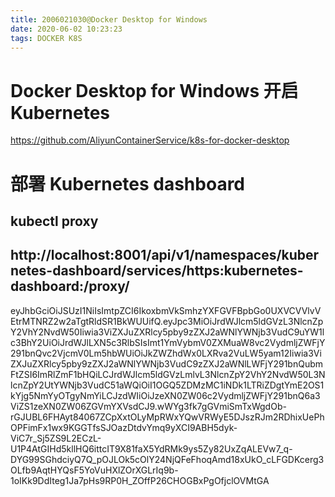 ```yaml
---
title: 2006021030@Docker Desktop for Windows
date: 2020-06-02 10:23:23
tags: DOCKER K8S
---
```

# Docker Desktop for Windows 开启 Kubernetes

https://github.com/AliyunContainerService/k8s-for-docker-desktop

# 部署 Kubernetes dashboard

## kubectl proxy

## http://localhost:8001/api/v1/namespaces/kubernetes-dashboard/services/https:kubernetes-dashboard:/proxy/

eyJhbGciOiJSUzI1NiIsImtpZCI6IkoxbmVkSmhzYXFGVFBpbGo0UXVCVVlvVEtrMTNRZ2w2aTgtRldSR1BkWUUifQ.eyJpc3MiOiJrdWJlcm5ldGVzL3NlcnZpY2VhY2NvdW50Iiwia3ViZXJuZXRlcy5pby9zZXJ2aWNlYWNjb3VudC9uYW1lc3BhY2UiOiJrdWJlLXN5c3RlbSIsImt1YmVybmV0ZXMuaW8vc2VydmljZWFjY291bnQvc2VjcmV0Lm5hbWUiOiJkZWZhdWx0LXRva2VuLW5yam12Iiwia3ViZXJuZXRlcy5pby9zZXJ2aWNlYWNjb3VudC9zZXJ2aWNlLWFjY291bnQubmFtZSI6ImRlZmF1bHQiLCJrdWJlcm5ldGVzLmlvL3NlcnZpY2VhY2NvdW50L3NlcnZpY2UtYWNjb3VudC51aWQiOiI1OGQ5ZDMzMC1iNDk1LTRiZDgtYmE2OS1kYjg5NmYyOTgyNmYiLCJzdWIiOiJzeXN0ZW06c2VydmljZWFjY291bnQ6a3ViZS1zeXN0ZW06ZGVmYXVsdCJ9.wWYg3fk7gGVmiSmTxWgdOb-rGJUBL6FHAyt84067ZCpXxtOLyMpRWxYQwVRWyE5DJszRJm2RDhixUePhOPFimFx1wx9KGGTfsSJOazDtdvYmq9yXCI9ABH5dyk-ViC7r_Sj5ZS9L2ECzL-U1P4AtGIHd5kllHQ6ittcIT9X81faX5YdRMk9ys5Zy82UxZqALEVw7_q-DYG99SGhdciyQ7Q_pOJLOk5cOlY24NjQFeFhoqAmd18xUkO_cLFGDKcerg3OLfb9AqtHYQsF5YoVuHXlZOrXGLrIq9b-1oIKk9DdIteg1Ja7pHs9RP0H_ZOffP26CHOGBxPgOfjclOVMtGA
